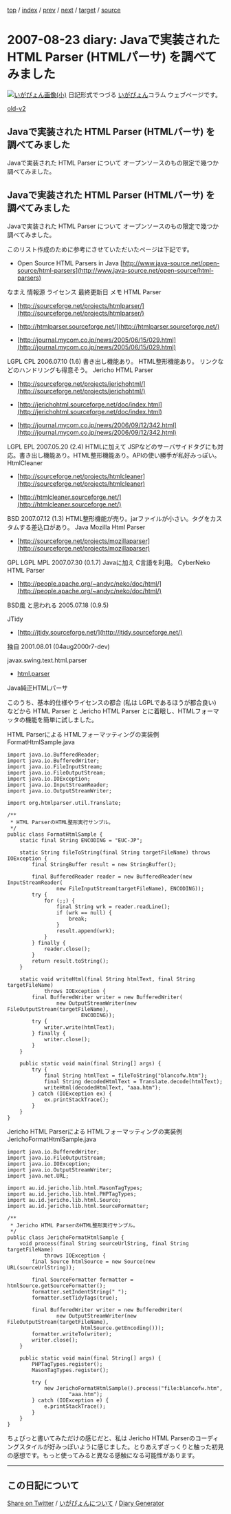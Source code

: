 [top](https://igapyon.github.io/diary/) 
 / [index](https://igapyon.github.io/diary/2007/index.html) 
 / [prev](https://igapyon.github.io/diary/2007/ig070820.html) 
 / [next](https://igapyon.github.io/diary/2007/ig070903.html) 
 / [target](https://igapyon.github.io/diary/2007/ig070823.html) 
 / [source](https://github.com/igapyon/diary/blob/gh-pages/2007/ig070823.html.src.md) 

2007-08-23 diary: Javaで実装された HTML Parser (HTMLパーサ) を調べてみました
=====================================================================================================
[![いがぴょん画像(小)](https://igapyon.github.io/diary/images/iga200306s.jpg "いがぴょん")](https://igapyon.github.io/diary/memo/memoigapyon.html) 日記形式でつづる [いがぴょん](https://igapyon.github.io/diary/memo/memoigapyon.html)コラム ウェブページです。

[old-v2](ig070823-orig.html)

## Javaで実装された HTML Parser (HTMLパーサ) を調べてみました

Javaで実装された HTML Parser について オープンソースのもの限定で幾つか調べてみました。


## Javaで実装された HTML Parser (HTMLパーサ) を調べてみました

Javaで実装された HTML Parser について オープンソースのもの限定で幾つか調べてみました。

      
このリスト作成のために参考にさせていただいたページは下記です。

      
* Open Source HTML Parsers in Java
        [http://www.java-source.net/open-source/html-parsers](http://www.java-source.net/open-source/html-parsers)
      

      
なまえ
情報源
ライセンス
最終更新日
メモ
HTML Parser

      
* [http://sourceforge.net/projects/htmlparser/](http://sourceforge.net/projects/htmlparser/)
        
* [http://htmlparser.sourceforge.net/](http://htmlparser.sourceforge.net/)
        
* [http://journal.mycom.co.jp/news/2005/06/15/029.html](http://journal.mycom.co.jp/news/2005/06/15/029.html)
      

  
LGPL
      CPL
2006.07.10 (1.6)
書き出し機能あり。
      HTML整形機能あり。
      リンクなどのハンドリングも得意そう。
Jericho HTML Parser

      
* [http://sourceforge.net/projects/jerichohtml/](http://sourceforge.net/projects/jerichohtml/)
        
* [http://jerichohtml.sourceforge.net/doc/index.html](http://jerichohtml.sourceforge.net/doc/index.html)
        
* [http://journal.mycom.co.jp/news/2006/09/12/342.html](http://journal.mycom.co.jp/news/2006/09/12/342.html)
      

      
LGPL
      EPL
2007.05.20 (2.4)
HTMLに加えて JSPなどのサーバサイドタグにも対応。書き出し機能あり。HTML整形機能あり。APIの使い勝手が私好みっぽい。
HtmlCleaner

      
* [http://sourceforge.net/projects/htmlcleaner](http://sourceforge.net/projects/htmlcleaner)
        
* [http://htmlcleaner.sourceforge.net/](http://htmlcleaner.sourceforge.net/)
      

      
BSD
2007.07.12 (1.3)
HTML整形機能が売り。jarファイルが小さい。タグをカスタムする差込口があり。
Java Mozilla Html Parser

      
* [http://sourceforge.net/projects/mozillaparser](http://sourceforge.net/projects/mozillaparser)
      

      
GPL
      LGPL
      MPL
2007.07.30 (0.1.7)
Javaに加え C言語を利用。
CyberNeko HTML Parser

      
* [http://people.apache.org/~andyc/neko/doc/html/](http://people.apache.org/~andyc/neko/doc/html/)
      

      
BSD風
      と思われる
2005.07.18 (0.9.5)

JTidy

      
* [http://jtidy.sourceforge.net/](http://jtidy.sourceforge.net/)
      

      
独自
2001.08.01
      (04aug2000r7-dev)

javax.swing.text.html.parser

      
* [html.parser](http://java.sun.com/javase/ja/6/docs/ja/api/javax/swing/text/html/parser/package-summary.html)
      

      


Java純正HTMLパーサ

このうち、基本的仕様やライセンスの都合 (私は LGPLであるほうが都合良い) などから HTML Parser と Jericho HTML
Parser とに着眼し、HTMLフォーマッタの機能を簡単に試しました。

HTML Parserによる HTMLフォーマッティングの実装例
FormatHtmlSample.java

      
```
import java.io.BufferedReader;
import java.io.BufferedWriter;
import java.io.FileInputStream;
import java.io.FileOutputStream;
import java.io.IOException;
import java.io.InputStreamReader;
import java.io.OutputStreamWriter;

import org.htmlparser.util.Translate;

/**
 * HTML ParserのHTML整形実行サンプル。
 */
public class FormatHtmlSample {
    static final String ENCODING = "EUC-JP";

    static String fileToString(final String targetFileName) throws IOException {
        final StringBuffer result = new StringBuffer();

        final BufferedReader reader = new BufferedReader(new InputStreamReader(
                new FileInputStream(targetFileName), ENCODING));
        try {
            for (;;) {
                final String wrk = reader.readLine();
                if (wrk == null) {
                    break;
                }
                result.append(wrk);
            }
        } finally {
            reader.close();
        }
        return result.toString();
    }

    static void writeHtml(final String htmlText, final String targetFileName)
            throws IOException {
        final BufferedWriter writer = new BufferedWriter(
                new OutputStreamWriter(new FileOutputStream(targetFileName),
                        ENCODING));
        try {
            writer.write(htmlText);
        } finally {
            writer.close();
        }
    }

    public static void main(final String[] args) {
        try {
            final String htmlText = fileToString("blancofw.htm");
            final String decodedHtmlText = Translate.decode(htmlText);
            writeHtml(decodedHtmlText, "aaa.htm");
        } catch (IOException ex) {
            ex.printStackTrace();
        }
    }
}
```

      

Jericho HTML Parserによる HTMLフォーマッティングの実装例
JerichoFormatHtmlSample.java

      
```
import java.io.BufferedWriter;
import java.io.FileOutputStream;
import java.io.IOException;
import java.io.OutputStreamWriter;
import java.net.URL;

import au.id.jericho.lib.html.MasonTagTypes;
import au.id.jericho.lib.html.PHPTagTypes;
import au.id.jericho.lib.html.Source;
import au.id.jericho.lib.html.SourceFormatter;

/**
 * Jericho HTML ParserのHTML整形実行サンプル。
 */
public class JerichoFormatHtmlSample {
    void process(final String sourceUrlString, final String targetFileName)
            throws IOException {
        final Source htmlSource = new Source(new URL(sourceUrlString));

        final SourceFormatter formatter = htmlSource.getSourceFormatter();
        formatter.setIndentString(" ");
        formatter.setTidyTags(true);

        final BufferedWriter writer = new BufferedWriter(
                new OutputStreamWriter(new FileOutputStream(targetFileName),
                        htmlSource.getEncoding()));
        formatter.writeTo(writer);
        writer.close();
    }

    public static void main(final String[] args) {
        PHPTagTypes.register();
        MasonTagTypes.register();

        try {
            new JerichoFormatHtmlSample().process("file:blancofw.htm",
                    "aaa.htm");
        } catch (IOException e) {
            e.printStackTrace();
        }
    }
}
```

      

ちょびっと書いてみただけの感じだと、私は Jericho HTML Parserのコーディングスタイルが好みっぽいように感じました。とりあえずざっくりと触った初見の感想です。もっと使ってみると異なる感触になる可能性があります。

----------------------------------------------------------------------------------------------------

## この日記について

[Share on Twitter](https://twitter.com/intent/tweet?hashtags=igapyon%2Cdiary%2C%E3%81%84%E3%81%8C%E3%81%B4%E3%82%87%E3%82%93&text=Java%E3%81%A7%E5%AE%9F%E8%A3%85%E3%81%95%E3%82%8C%E3%81%9F+HTML+Parser+%28HTML%E3%83%91%E3%83%BC%E3%82%B5%29+%E3%82%92%E8%AA%BF%E3%81%B9%E3%81%A6%E3%81%BF%E3%81%BE%E3%81%97%E3%81%9F&url=https%3A%2F%2Figapyon.github.io%2Fdiary%2F2007%2Fig070823.html) / [いがぴょんについて](https://igapyon.github.io/diary/memo/memoigapyon.html) / [Diary Generator](https://github.com/igapyon/igapyonv3)
